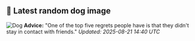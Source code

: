 ## 🐶 Latest random dog image
![Dog](https://images.dog.ceo/breeds/cavapoo/lulu2.jpg)
**Advice:** "One of the top five regrets people have is that they didn't stay in contact with friends."
*Updated: 2025-08-21 14:40 UTC*

